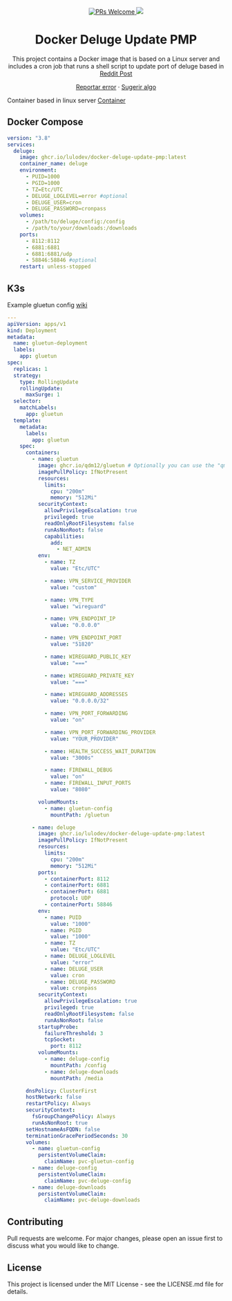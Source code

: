 <div align="center">
  <a href='http://makeapullrequest.com'>
    <img alt='PRs Welcome' src='https://img.shields.io/badge/PRs-welcome-brightgreen.svg?style=shields'/>
  </a>
  <img src="https://img.shields.io/github/license/lightdash/lightdash" />


# Docker Deluge Update PMP

This project contains a Docker image that is based on a Linux server and includes a cron job that runs a shell script to update port of deluge based in [Reddit Post](https://www.reddit.com/r/ProtonVPN/comments/10owypt/successful_port_forward_on_debian_wdietpi_using/)

[Reportar error](https://github.com/LuloDev/docker-deluge-update-pmp/issues) · [Sugerir algo](https://github.com/LuloDev/docker-deluge-update-pmp/issues)

</div>

Container based in linux server [Container](https://docs.linuxserver.io/images/docker-deluge/)

## Docker Compose

```yaml
version: "3.8"
services:
  deluge:
    image: ghcr.io/lulodev/docker-deluge-update-pmp:latest
    container_name: deluge
    environment:
      - PUID=1000
      - PGID=1000
      - TZ=Etc/UTC
      - DELUGE_LOGLEVEL=error #optional
      - DELUGE_USER=cron
      - DELUGE_PASSWORD=cronpass
    volumes:
      - /path/to/deluge/config:/config
      - /path/to/your/downloads:/downloads
    ports:
      - 8112:8112
      - 6881:6881
      - 6881:6881/udp
      - 58846:58846 #optional
    restart: unless-stopped
```

## K3s

Example gluetun config [wiki](https://github.com/qdm12/gluetun-wiki/blob/main/setup/advanced/vpn-port-forwarding.md)

```yaml
---
apiVersion: apps/v1
kind: Deployment
metadata:
  name: gluetun-deployment
  labels:
    app: gluetun
spec:
  replicas: 1
  strategy:
    type: RollingUpdate
    rollingUpdate:
      maxSurge: 1
  selector:
    matchLabels:
      app: gluetun
  template:
    metadata:
      labels:
        app: gluetun
    spec:
      containers:
        - name: gluetun
          image: ghcr.io/qdm12/gluetun # Optionally you can use the "qmcgaw/gluetun" image as well as specify what version of Gluetun you desire
          imagePullPolicy: IfNotPresent
          resources:
            limits:
              cpu: "200m"
              memory: "512Mi"
          securityContext:
            allowPrivilegeEscalation: true
            privileged: true
            readOnlyRootFilesystem: false
            runAsNonRoot: false
            capabilities:
              add:
                - NET_ADMIN
          env:
            - name: TZ
              value: "Etc/UTC"

            - name: VPN_SERVICE_PROVIDER
              value: "custom"

            - name: VPN_TYPE
              value: "wireguard"

            - name: VPN_ENDPOINT_IP
              value: "0.0.0.0"

            - name: VPN_ENDPOINT_PORT
              value: "51820"

            - name: WIREGUARD_PUBLIC_KEY
              value: "==="

            - name: WIREGUARD_PRIVATE_KEY
              value: "==="

            - name: WIREGUARD_ADDRESSES
              value: "0.0.0.0/32"

            - name: VPN_PORT_FORWARDING
              value: "on"

            - name: VPN_PORT_FORWARDING_PROVIDER
              value: "YOUR_PROVIDER"

            - name: HEALTH_SUCCESS_WAIT_DURATION
              value: "3000s"

            - name: FIREWALL_DEBUG
              value: "on"
            - name: FIREWALL_INPUT_PORTS
              value: "8080"

          volumeMounts:
            - name: gluetun-config
              mountPath: /gluetun

        - name: deluge
          image: ghcr.io/lulodev/docker-deluge-update-pmp:latest
          imagePullPolicy: IfNotPresent
          resources:
            limits:
              cpu: "200m"
              memory: "512Mi"
          ports:
            - containerPort: 8112
            - containerPort: 6881
            - containerPort: 6881
              protocol: UDP
            - containerPort: 58846
          env:
            - name: PUID
              value: "1000"
            - name: PGID
              value: "1000"
            - name: TZ
              value: "Etc/UTC"
            - name: DELUGE_LOGLEVEL
              value: "error"
            - name: DELUGE_USER
              value: cron
            - name: DELUGE_PASSWORD
              value: cronpass
          securityContext:
            allowPrivilegeEscalation: true
            privileged: true
            readOnlyRootFilesystem: false
            runAsNonRoot: false
          startupProbe:
            failureThreshold: 3
            tcpSocket:
              port: 8112
          volumeMounts:
            - name: deluge-config
              mountPath: /config
            - name: deluge-downloads
              mountPath: /media

      dnsPolicy: ClusterFirst
      hostNetwork: false
      restartPolicy: Always
      securityContext:
        fsGroupChangePolicy: Always
        runAsNonRoot: true
      setHostnameAsFQDN: false
      terminationGracePeriodSeconds: 30
      volumes:
        - name: gluetun-config
          persistentVolumeClaim:
            claimName: pvc-gluetun-config
        - name: deluge-config
          persistentVolumeClaim:
            claimName: pvc-deluge-config
        - name: deluge-downloads
          persistentVolumeClaim:
            claimName: pvc-deluge-downloads
```

## Contributing

Pull requests are welcome. For major changes, please open an issue first to discuss what you would like to change.

## License

This project is licensed under the MIT License - see the LICENSE.md file for details.
